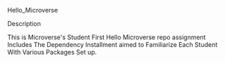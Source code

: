  Hello_Microverse 

 Description 

 This is Microverse's Student First Hello Microverse repo assignment Includes The Dependency Installment aimed to Familiarize Each Student With Various Packages Set up.

